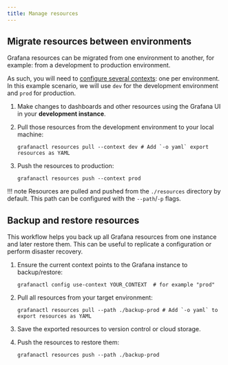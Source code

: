 ```yaml
---
title: Manage resources
---
```


## Migrate resources between environments

Grafana resources can be migrated from one environment to another, for example: from a development to production environment.

As such, you will need to [configure several contexts](../configuration.md#defining-contexts): one per environment.
In this example scenario, we will use `dev` for the development environment and `prod` for production.

1. Make changes to dashboards and other resources using the Grafana UI in your **development instance**.
1. Pull those resources from the development environment to your local machine:

   ```shell
   grafanactl resources pull --context dev # Add `-o yaml` export resources as YAML 
   ```

1. Push the resources to production:

   ```shell
   grafanactl resources push --context prod
   ```

!!! note
    Resources are pulled and pushed from the `./resources` directory by default.
    This path can be configured with the `--path`/`-p` flags.

## Backup and restore resources

This workflow helps you back up all Grafana resources from one instance and later restore them. This can be useful to replicate a configuration or perform disaster recovery.

1. Ensure the current context points to the Grafana instance to backup/restore:

   ```shell
   grafanactl config use-context YOUR_CONTEXT  # for example "prod"
   ```

1. Pull all resources from your target environment:

   ```shell
   grafanactl resources pull --path ./backup-prod # Add `-o yaml` to export resources as YAML
   ```

1. Save the exported resources to version control or cloud storage.
1. Push the resources to restore them:

   ```shell
   grafanactl resources push --path ./backup-prod
   ```
